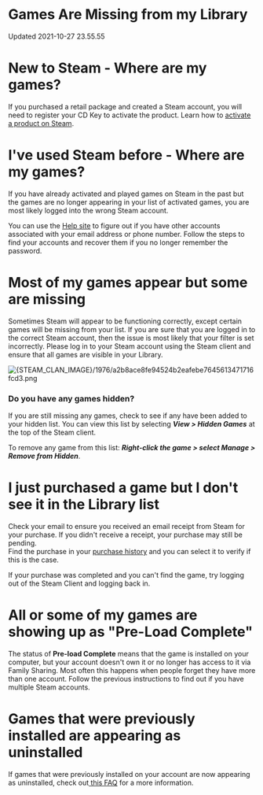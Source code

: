 # Games Are Missing from my Library
Updated 2021-10-27 23.55.55

# New to Steam - Where are my games?
  
If you purchased a retail package and created a Steam account, you will need to register your CD Key to activate the product.  Learn how to [activate a product on Steam](https://help.steampowered.com/en/faqs/view/2A12-9D79-C3D7-F870).  
  
  
# I've used Steam before - Where are my games?
  
If you have already activated and played games on Steam in the past but the games are no longer appearing in your list of activated games, you are most likely logged into the wrong Steam account.  
  
You can use the [Help site](https://help.steampowered.com/en/wizard/HelpWithLoginInfo) to figure out if you have other accounts associated with your email address or phone number. Follow the steps to find your accounts and recover them if you no longer remember the password.  
  
  
# Most of my games appear but some are missing
  
Sometimes Steam will appear to be functioning correctly, except certain games will be missing from your list. If you are sure that you are logged in to the correct Steam account, then the issue is most likely that your filter is set incorrectly. Please log in to your Steam account using the Steam client and ensure that all games are visible in your Library.   
  
![{STEAM_CLAN_IMAGE}/1976/a2b8ace8fe94524b2eafebe7645613471716fcd3.png]({STEAM_CLAN_IMAGE}/1976/a2b8ace8fe94524b2eafebe7645613471716fcd3.png)  
  
### Do you have any games hidden?
  
If you are still missing any games, check to see if any have been added to your hidden list.  You can view this list by selecting ***View > Hidden Games*** at the top of the Steam client.  
  
To remove any game from this list: ***Right-click the game > select Manage > Remove from Hidden***.  
  
  
# I just purchased a game but I don't see it in the Library list
  
Check your email to ensure you received an email receipt from Steam for your purchase. If you didn't receive a receipt, your purchase may still be pending.   
Find the purchase in your [ purchase history](https://store.steampowered.com/account/history/) and you can select it to verify if this is the case.  
  
If your purchase was completed and you can't find the game, try logging out of the Steam Client and logging back in.  
  
  
# All or some of my games are showing up as "Pre-Load Complete"
  
The status of **Pre-load Complete** means that the game is installed on your computer, but your account doesn't own it or no longer has access to it via Family Sharing. Most often this happens when people forget they have more than one account.  Follow the previous instructions to find out if you have multiple Steam accounts.  
  
  
# Games that were previously installed are appearing as uninstalled
  
If games that were previously installed on your account are now appearing as uninstalled, check out[ this FAQ](https://help.steampowered.com/en/faqs/view/4578-18A7-C819-8620) for a more information.  
  
